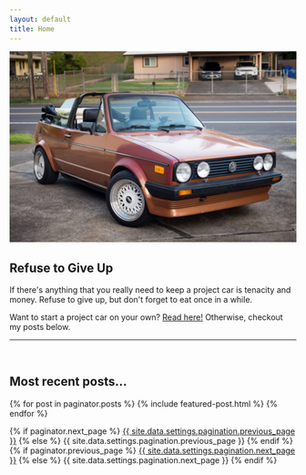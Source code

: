 ```yaml
---
layout: default
title: Home
---
```

<img src="assets/img/driveway1.jpg" alt="1985 Golf Mk1 Convertible">
<br>


<h2> Refuse to Give Up </h2>
<p>
If there's anything that you really need to keep a project car is tenacity and money. Refuse to give up, but don't forget to eat once in a while.

Want to start a project car on your own?  <a href="/_posts/2022-01-03-firstprojectcar.markdown">Read here!</a> Otherwise, checkout my posts below.
</p>
<hr>
<br>
<h2> Most recent posts...</h2>

{% for post in paginator.posts %}
  {% include featured-post.html %}
{% endfor %}

<!-- Pagination links -->
<div class="pagination">
  {% if paginator.next_page %}
    <a class="pagination-button pagination-active next" href="{{ site.github.url }}{{ paginator.next_page_path }}">{{ site.data.settings.pagination.previous_page }}</a>
  {% else %}
    <span class="pagination-button">{{ site.data.settings.pagination.previous_page }}</span>
  {% endif %}
  {% if paginator.previous_page %}
    <a class="pagination-button pagination-active" href="{{ site.baseurl }}{{ paginator.previous_page_path }}">{{ site.data.settings.pagination.next_page }}</a>
  {% else %}
    <span class="pagination-button">{{ site.data.settings.pagination.next_page }}</span>
  {% endif %}
</div>
